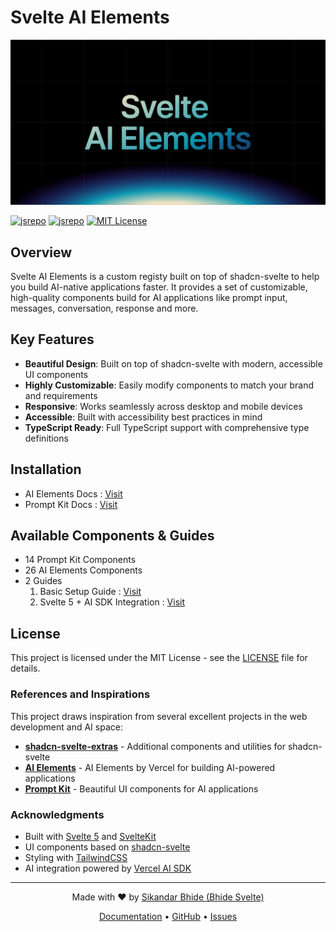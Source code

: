 # Svelte AI Elements

<div align="center">
  <img src="static/assets/svelte-ai-elements.png" alt="Svelte AI Elements" />
</div>

<!--
[![Svelte](https://img.shields.io/badge/Svelte-5.0-orange.svg)](https://svelte.dev/) -->
[![jsrepo](https://jsrepo.com/badges/@ai/elements/dm)](https://jsrepo.com/@sv/cnblocks)
[![jsrepo](https://jsrepo.dev/badges/registry/blocks?url=@ai/elements)](https://jsrepo.dev/registry?url=@ai/elements)
[![MIT License](https://img.shields.io/badge/License-MIT-green.svg)](https://choosealicense.com/licenses/mit/)



## Overview

Svelte AI Elements is a custom registy built on top of shadcn-svelte to help you build AI-native applications faster. It provides a set of customizable, high-quality components build for AI applications like prompt input, messages, conversation, response and more.

## Key Features

-  **Beautiful Design**: Built on top of shadcn-svelte with modern, accessible UI components
-  **Highly Customizable**: Easily modify components to match your brand and requirements
-  **Responsive**: Works seamlessly across desktop and mobile devices
-  **Accessible**: Built with accessibility best practices in mind
- **TypeScript Ready**: Full TypeScript support with comprehensive type definitions

## Installation

- AI Elements Docs : [Visit](https://svelte-ai-elements.vercel.app/docs/installation)
- Prompt Kit Docs : [Visit](https://svelte-ai-elements.vercel.app/prompt-kit/installation)

## Available Components & Guides
- 14 Prompt Kit Components
- 26 AI Elements Components
- 2 Guides
  1. Basic Setup Guide : [Visit](https://svelte-ai-elements.vercel.app/guides/basic-setup)
  2. Svelte 5 + AI SDK Integration : [Visit](https://svelte-ai-elements.vercel.app/guides/svelte-5-ai-sdk-integration)



## License

This project is licensed under the MIT License - see the [LICENSE](LICENSE) file for details.

### References and Inspirations

This project draws inspiration from several excellent projects in the web development and AI space:

- **[shadcn-svelte-extras](https://www.shadcn-svelte-extras.com)** - Additional components and utilities for shadcn-svelte
- **[AI Elements](https://vercel.com/changelog/introducing-ai-elements)** - AI Elements by Vercel for building AI-powered applications
- **[Prompt Kit](https://www.prompt-kit.com)** - Beautiful UI components for AI applications

### Acknowledgments

- Built with [Svelte 5](https://svelte.dev/) and [SvelteKit](https://kit.svelte.dev/)
- UI components based on [shadcn-svelte](https://www.shadcn-svelte.com/)
- Styling with [TailwindCSS](https://tailwindcss.com/)
- AI integration powered by [Vercel AI SDK](https://sdk.vercel.ai/)

---

<div align="center">
  <p>Made with ❤️ by <a href="https://github.com/SikandarJODD">Sikandar Bhide (Bhide Svelte)</a></p>
  <p>
    <a href="https://svelte-ai-elements.vercel.app/docs/installation">Documentation</a> •
    <a href="https://github.com/SikandarJODD/ai-elements">GitHub</a> •
    <a href="https://github.com/SikandarJODD/ai-elements/issues">Issues</a>
  </p>
</div>


